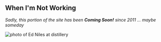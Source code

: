 ## When I'm Not Working

_Sadly, this portion of the site has been **Coming Soon!** since 2011 ... maybe someday_

![photo of Ed Niles at distillery](https://edniles.com/images/left_photo.jpg)
